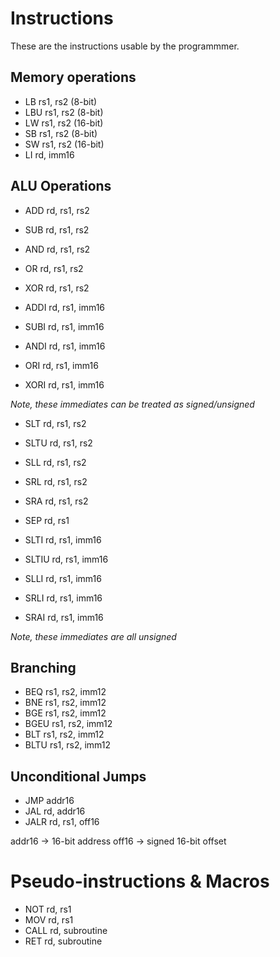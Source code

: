 # Instructions
These are the instructions usable by the programmmer.

## Memory operations
- LB rs1, rs2 (8-bit)
- LBU rs1, rs2 (8-bit)
- LW rs1, rs2 (16-bit)
- SB rs1, rs2 (8-bit)
- SW rs1, rs2 (16-bit)
- LI rd, imm16

## ALU Operations
- ADD rd, rs1, rs2
- SUB rd, rs1, rs2
- AND rd, rs1, rs2
- OR  rd, rs1, rs2
- XOR rd, rs1, rs2

- ADDI rd, rs1, imm16
- SUBI rd, rs1, imm16
- ANDI rd, rs1, imm16
- ORI  rd, rs1, imm16
- XORI rd, rs1, imm16

*Note, these immediates can be treated as signed/unsigned*

- SLT rd, rs1, rs2
- SLTU rd, rs1, rs2
- SLL rd, rs1, rs2
- SRL rd, rs1, rs2
- SRA rd, rs1, rs2
- SEP rd, rs1

- SLTI rd, rs1, imm16
- SLTIU rd, rs1, imm16
- SLLI rd, rs1, imm16
- SRLI rd, rs1, imm16
- SRAI rd, rs1, imm16

*Note, these immediates are all unsigned*

## Branching
- BEQ rs1, rs2, imm12
- BNE rs1, rs2, imm12
- BGE rs1, rs2, imm12
- BGEU rs1, rs2, imm12
- BLT rs1, rs2, imm12
- BLTU rs1, rs2, imm12

## Unconditional Jumps
- JMP addr16
- JAL rd, addr16
- JALR rd, rs1, off16

addr16 -> 16-bit address
off16 -> signed 16-bit offset

# Pseudo-instructions & Macros
- NOT rd, rs1
- MOV rd, rs1
- CALL rd, subroutine
- RET rd, subroutine
